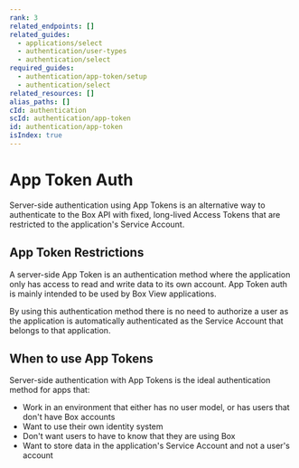 ```yaml
---
rank: 3
related_endpoints: []
related_guides:
  - applications/select
  - authentication/user-types
  - authentication/select
required_guides:
  - authentication/app-token/setup
  - authentication/select
related_resources: []
alias_paths: []
cId: authentication
scId: authentication/app-token
id: authentication/app-token
isIndex: true
---
```


# App Token Auth

Server-side authentication using App Tokens is an alternative way to
authenticate to the Box API with fixed, long-lived Access Tokens that are
restricted to the application's Service Account.

## App Token Restrictions

A server-side App Token is an authentication method where the application only
has access to read and write data to its own account. App Token auth is mainly
intended to be used by Box View applications.

By using this authentication method there is no need to authorize a user as the
application is automatically authenticated as the Service Account that belongs
to that application.

## When to use App Tokens

Server-side authentication with App Tokens is the ideal authentication method
for apps that:

- Work in an environment that either has no user model, or has users that don't
  have Box accounts
- Want to use their own identity system
- Don't want users to have to know that they are using Box
- Want to store data in the application's Service Account and not a user's
  account
